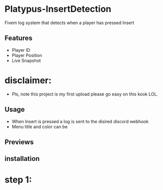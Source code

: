 # Platypus-InsertDetection
Fivem log system that detects when a player has pressed Insert

## Features

- Player ID 
- Player Position  
- Live Snapshot

# disclaimer:

- Pls, note this project is my first upload please go easy on this kook LOL.

## Usage

- When Insert is pressed a log is sent to the disired discord webhook
- Menu title and color can be 

## Previews

## installation

# step 1: 

